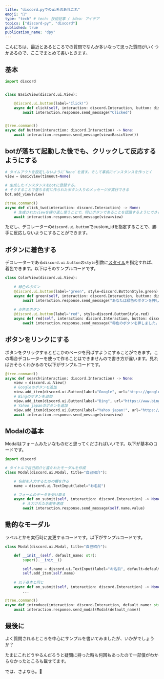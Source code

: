 ```yaml
---
title: "discord.pyでのui系のあれこれ"
emoji: "🕌"
type: "tech" # tech: 技術記事 / idea: アイデア
topics: ["discord-py", "discord"]
published: true
publication_name: "dpy"
---
```


こんにちは、最近とあるところでの質問でなんか多いなって思った質問がいくつかあるので、ここでまとめて書いときます。

## 基本
```py:basic.py
import discord


class BasicView(discord.ui.View):
    
    @discord.ui.button(label="Click!")
    async def click(self, interaction: discord.Interaction, button: discord.Button) -> None:
        await interaction.response.send_message("Clicked")


@tree.command()
async def button(interaction: discord.Interaction) -> None:
    await interaction.response.send_message(view=BasicView())
```

## botが落ちて起動した後でも、クリックして反応するようにする
```py:down-click.py
# タイムアウトを設定しないように`None`を渡す。そして事前にインスタンスを作っとく
view = BasicView(timeout=None)

# 生成したインスタンスをbotに登録する。
# そうすることで落ちる前に作られたボタン入りのメッセージが実行できる
bot.add_view(view)

@tree.command()
async def click_two(interaction: discord.Interaction) -> None:
    # 生成されたviewを繰り返し使うことで、同じボタンであることを認識するようにできる。
    await interaction.response.send_message(view=view)
```
ただし、デコレーターの`discord.ui.button`でcustom_idを指定することで、勝手に反応しないようにすることができます。

## ボタンに着色する
デコレーターである`discord.ui.button`の`style`引数に[スタイル](https://discordpy.readthedocs.io/en/stable/interactions/api.html#discord.ButtonStyle)を指定すれば、着色できます。以下はそのサンプルコードです。
```py:button-color.py
class ColorView(discord.ui.View):
    
    # 緑色のボタン
    @discord.ui.button(label="green", style=discord.ButtonStyle.green)
    async def green(self, interaction: discord.Interaction, button: discord.Button) -> None:
        await interaction.response.send_message("あなたは緑色のボタンを押しました")
    
    # 赤色のボタン
    @discord.ui.button(label="red", style=discord.ButtonStyle.red)
    async def red(self, interaction: discord.Interaction, button: discord.Button) -> None:
        await interaction.response.send_message("赤色のボタンを押しました。")
```

## ボタンをリンクにする
ボタンをクリックするとどこかのページを飛ばすようにすることができます。この場合デコレーターを使って作ることはできませんので書き方が違います。見ればおそらくわかるので以下がサンプルコードです。

```py:link.py
@tree.command()
async def search(interaction: discord.Interaction) -> None:
    view = discord.ui.View()
    # Googleのボタンを追加
    view.add_item(discord.ui.Button(label="Google", url="https://google.com"))
    # Bingのボタンを追加
    view.add_item(discord.ui.Button(label="Bing", url="https://www.bing.com"))
    # Yahoo japanのボタンを追加
    view.add_item(discord.ui.Button(label="Yahoo japan!", url="https://www.yahoo.co.jp/"))
    await interaction.response.send_message(view=view)
```

## Modalの基本
Modalはフォームみたいなものだと思ってくださればいいです。以下が基本のコードです。
```py:basic.py
import discord

# タイトルで自己紹介と書かれたモーダルを作成
class Modal(discord.ui.Modal, title="自己紹介"):

    # 名前を入力するための欄を作る
    name = discord.ui.TextInput(label="お名前")

    # フォームのデータを受け取る
    async def on_submit(self, interaction: discord.Interaction) -> None:
        # 入力された名前を送信
        await interaction.response.send_message(self.name.value)
```

## 動的なモーダル
ラベルとかを実行時に変更するコードです。以下がサンプルコードです。

```py:dynamic_modal.py
class Modal(discord.ui.Modal, title="自己紹介"):

    def __init__(self, default_name: str):
        super().__init__()

        self.name = discord.ui.TextInput(label="お名前", default=default_name)
        self.add_item(self.name)
    
    # 以下基本と同じ
    async def on_submit(self, interaction: discord.Interaction) -> None:
        ...

@tree.command()
async def introduce(interaction: discord.Interaction, default_name: str = "名無し") -> None:
    await interaction.response.send_modal(Modal(default_name))
```

## 最後に
よく質問されるところを中心にサンプルを書いてみましたが、いかがでしょうか？

たまにこれどうやるんだろうと疑問に持った時も何回もあったので一部僕がわからなかったところも載せてます。

では、さよなら。👋
